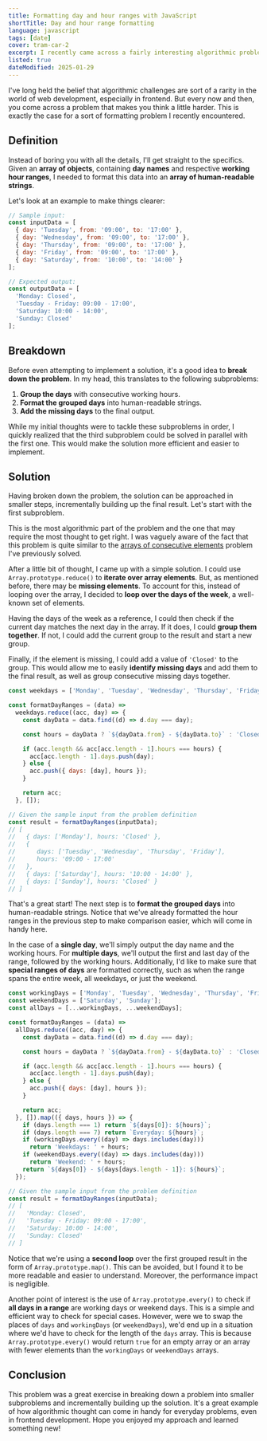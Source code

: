 ```yaml
---
title: Formatting day and hour ranges with JavaScript
shortTitle: Day and hour range formatting
language: javascript
tags: [date]
cover: tram-car-2
excerpt: I recently came across a fairly interesting algorithmic problem when formatting day and hour ranges. Here's my take on the solution.
listed: true
dateModified: 2025-01-29
---
```


I've long held the belief that algorithmic challenges are sort of a rarity in the world of web development, especially in frontend. But every now and then, you come across a problem that makes you think a little harder. This is exactly the case for a sort of formatting problem I recently encountered.

## Definition

Instead of boring you with all the details, I'll get straight to the specifics. Given an **array of objects**, containing **day names** and respective **working hour ranges**, I needed to format this data into an **array of human-readable strings**.

Let's look at an example to make things clearer:

```js
// Sample input:
const inputData = [
  { day: 'Tuesday', from: '09:00', to: '17:00' },
  { day: 'Wednesday', from: '09:00', to: '17:00' },
  { day: 'Thursday', from: '09:00', to: '17:00' },
  { day: 'Friday', from: '09:00', to: '17:00' },
  { day: 'Saturday', from: '10:00', to: '14:00' }
];

// Expected output:
const outputData = [
  'Monday: Closed',
  'Tuesday - Friday: 09:00 - 17:00',
  'Saturday: 10:00 - 14:00',
  'Sunday: Closed'
];
```

## Breakdown

Before even attempting to implement a solution, it's a good idea to **break down the problem**. In my head, this translates to the following subproblems:

1. **Group the days** with consecutive working hours.
2. **Format the grouped days** into human-readable strings.
3. **Add the missing days** to the final output.

While my initial thoughts were to tackle these subproblems in order, I quickly realized that the third subproblem could be solved in parallel with the first one. This would make the solution more efficient and easier to implement.

## Solution

Having broken down the problem, the solution can be approached in smaller steps, incrementally building up the final result. Let's start with the first subproblem.

This is the most algorithmic part of the problem and the one that may require the most thought to get right. I was vaguely aware of the fact that this problem is quite similar to the [arrays of consecutive elements](/js/s/arrays-of-consecutive-elements) problem I've previously solved.

After a little bit of thought, I came up with a simple solution. I could use `Array.prototype.reduce()` to **iterate over array elements**. But, as mentioned before, there may be **missing elements**. To account for this, instead of looping over the array, I decided to **loop over the days of the week**, a well-known set of elements.

Having the days of the week as a reference, I could then check if the current day matches the next day in the array. If it does, I could **group them together**. If not, I could add the current group to the result and start a new group.

Finally, if the element is missing, I could add a value of `'Closed'` to the group. This would allow me to easily **identify missing days** and add them to the final result, as well as group consecutive missing days together.

```js
const weekdays = ['Monday', 'Tuesday', 'Wednesday', 'Thursday', 'Friday', 'Saturday', 'Sunday'];

const formatDayRanges = (data) =>
  weekdays.reduce((acc, day) => {
    const dayData = data.find((d) => d.day === day);

    const hours = dayData ? `${dayData.from} - ${dayData.to}` : 'Closed';

    if (acc.length && acc[acc.length - 1].hours === hours) {
      acc[acc.length - 1].days.push(day);
    } else {
      acc.push({ days: [day], hours });
    }

    return acc;
  }, []);

// Given the sample input from the problem definition
const result = formatDayRanges(inputData);
// [
//   { days: ['Monday'], hours: 'Closed' },
//   {
//      days: ['Tuesday', 'Wednesday', 'Thursday', 'Friday'],
//      hours: '09:00 - 17:00'
//   },
//   { days: ['Saturday'], hours: '10:00 - 14:00' },
//   { days: ['Sunday'], hours: 'Closed' }
// ]
```

That's a great start! The next step is to **format the grouped days** into human-readable strings. Notice that we've already formatted the hour ranges in the previous step to make comparison easier, which will come in handy here.

In the case of a **single day**, we'll simply output the day name and the working hours. For **multiple days**, we'll output the first and last day of the range, followed by the working hours. Additionally, I'd like to make sure that **special ranges of days** are formatted correctly, such as when the range spans the entire week, all weekdays, or just the weekend.

```js
const workingDays = ['Monday', 'Tuesday', 'Wednesday', 'Thursday', 'Friday'];
const weekendDays = ['Saturday', 'Sunday'];
const allDays = [...workingDays, ...weekendDays];

const formatDayRanges = (data) =>
  allDays.reduce((acc, day) => {
    const dayData = data.find((d) => d.day === day);

    const hours = dayData ? `${dayData.from} - ${dayData.to}` : 'Closed';

    if (acc.length && acc[acc.length - 1].hours === hours) {
      acc[acc.length - 1].days.push(day);
    } else {
      acc.push({ days: [day], hours });
    }

    return acc;
  }, []).map(({ days, hours }) => {
    if (days.length === 1) return `${days[0]}: ${hours}`;
    if (days.length === 7) return `Everyday: ${hours}`;
    if (workingDays.every((day) => days.includes(day)))
      return 'Weekdays: ' + hours;
    if (weekendDays.every((day) => days.includes(day)))
      return 'Weekend: ' + hours;
    return `${days[0]} - ${days[days.length - 1]}: ${hours}`;
  });

// Given the sample input from the problem definition
const result = formatDayRanges(inputData);
// [
//   'Monday: Closed',
//   'Tuesday - Friday: 09:00 - 17:00',
//   'Saturday: 10:00 - 14:00',
//   'Sunday: Closed'
// ]
```

Notice that we're using a **second loop** over the first grouped result in the form of `Array.prototype.map()`. This can be avoided, but I found it to be more readable and easier to understand. Moreover, the performance impact is negligible.

Another point of interest is the use of `Array.prototype.every()` to check if **all days in a range** are working days or weekend days. This is a simple and efficient way to check for special cases. However, were we to swap the places of `days` and `workingDays` (or `weekendDays`), we'd end up in a situation where we'd have to check for the length of the `days` array. This is because `Array.prototype.every()` would return `true` for an empty array or an array with fewer elements than the `workingDays` or `weekendDays` arrays.

## Conclusion

This problem was a great exercise in breaking down a problem into smaller subproblems and incrementally building up the solution. It's a great example of how algorithmic thought can come in handy for everyday problems, even in frontend development. Hope you enjoyed my approach and learned something new!
